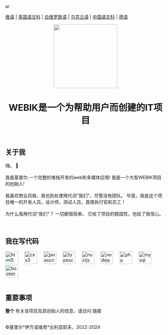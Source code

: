 ar
<p><a href="https://github.com/gki-webik/gki-webik/blob/main/README.md">俄语</a> | <a href="https://github.com/gki-webik/gki-webik/blob/main/README-EN.md">英国语文科</a> | <a href="https://github.com/gki-webik/gki-webik/blob/main/README-BE.md">白俄罗斯语</a> | <a href="https://github.com/gki-webik/gki-webik/blob/main/README-UK.md">乌克兰语</a> | <a href="https://github.com/gki-webik/gki-webik/blob/main/README-ZH.md">中国语文科</a> | <a href="https://github.com/gki-webik/gki-webik/blob/main/README-DE.md">德语</a></p>
<div align="center">
  <kbd><img height="200" src="https://mfs.gki-webik.ru/s?path=/images/regular/iconka.png"  /></kbd>
</div>
<h1 align="center">WEBIK是一个为帮助用户而创建的IT项目</h1>
<br>
<h2 style="text-align: left;">关于我</h2>
<p style="text-align: left;">嗨。 👋<br><br>我是基里尔,一个完整的堆栈开发的web和多媒体应用! 我是一个大型WEBIK项目的创始人!<br><br>我喜欢商业风格，我也到处使用代词"我们"，尽管没有团队。 毕竟，我是这个项目唯一的开发人员，设计师，测试人员，首席执行官和员工！<br><br>为什么我用代词"我们"？ 一切都很简单。 它给了项目的稳固性，也给了我信心。</p>
<br>
<h2 style="text-align: left;">我在写代码</h2>
<div style="text-align: left;">
  <img src="https://cdn.jsdelivr.net/gh/devicons/devicon/icons/html5/html5-original.svg" height="40" alt="html5 logo"  />
  <img width="12" />
  <img src="https://cdn.jsdelivr.net/gh/devicons/devicon/icons/css3/css3-original.svg" height="40" alt="css3 logo"  />
  <img width="12" />
  <img src="https://cdn.jsdelivr.net/gh/devicons/devicon/icons/javascript/javascript-original.svg" height="40" alt="javascript logo"  />
  <img width="12" />
  <img src="https://cdn.jsdelivr.net/gh/devicons/devicon/icons/typescript/typescript-original.svg" height="40" alt="typescript logo"  />
  <img width="12" />
  <img src="https://cdn.jsdelivr.net/gh/devicons/devicon/icons/nuxtjs/nuxtjs-original.svg" height="40" alt="nuxtjs logo"  />
  <img width="12" />
  <img src="https://cdn.jsdelivr.net/gh/devicons/devicon/icons/nodejs/nodejs-original.svg" height="40" alt="nodejs logo"  />
  <img width="12" />
  <img src="https://cdn.jsdelivr.net/gh/devicons/devicon/icons/php/php-original.svg" height="40" alt="php logo"  />
  <img width="12" />
  <img src="https://cdn.jsdelivr.net/gh/devicons/devicon/icons/mysql/mysql-original.svg" height="40" alt="mysql logo"  />
  <img width="12" />
  <img src="https://cdn.jsdelivr.net/gh/devicons/devicon/icons/bootstrap/bootstrap-original.svg" height="40" alt="bootstrap logo"  />
</div>
<br>
<h2>重要事项</h2>
<p><b>整个</b> 有关该项目及其创始人的信息，请访问 <a href="https://klicks.ru/my" target="_blank"></a>链接</p>
<br>
©基里尔*伊万诺维奇*古利亚耶夫，2022-2024
